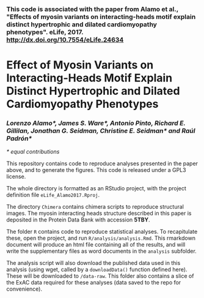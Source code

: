 
### This code is associated with the paper from Alamo et al., "Effects of myosin variants on interacting-heads motif explain distinct hypertrophic and dilated cardiomyopathy phenotypes". eLife, 2017. http://dx.doi.org/10.7554/eLife.24634




# Effect of Myosin Variants on Interacting-Heads Motif Explain Distinct Hypertrophic and Dilated Cardiomyopathy Phenotypes
### _Lorenzo Alamo\*, James S. Ware\*, Antonio Pinto, Richard E. Gillilan, Jonathan G. Seidman, Christine E. Seidman\* and Raúl Padrón\*_

_\* equal contributions_

This repository contains code to reproduce analyses presented in the paper above, and to generate the figures.  This code is released under a GPL3 license.

The whole directory is formatted as an RStudio project, with the project definition file `eLife_Alamo2017.Rproj`.  

The directory `Chimera` contains chimera scripts to reproduce structural images. The myosin interacting heads structure described in this paper is deposited in the Protein Data Bank with accession **5TBY**.  

The folder `R` contains code to reproduce statistical analyses.  To recapitulate these, open the project, and run `R/analysis/analysis.Rmd`.  This rmarkdown document will produce an html file containing all of the results, and will write the supplementary files as word documents in the `analysis` subfolder.  

The analysis script will also download the published data used in this analysis (using wget, called by a `downloadData()` function defined here).  These will be downloaded to `/data-raw`. This folder also contains a slice of the ExAC data required for these analyses (data saved to the repo for convenience).
